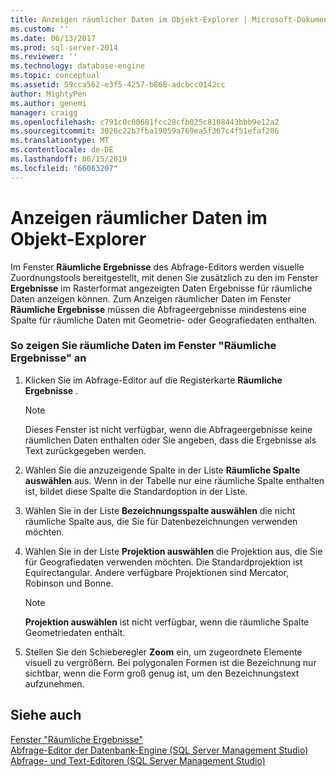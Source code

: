 ```yaml
---
title: Anzeigen räumlicher Daten im Objekt-Explorer | Microsoft-Dokumentation
ms.custom: ''
ms.date: 06/13/2017
ms.prod: sql-server-2014
ms.reviewer: ''
ms.technology: database-engine
ms.topic: conceptual
ms.assetid: 59cca562-e3f5-4257-b868-adcbcc0142cc
author: MightyPen
ms.author: genemi
manager: craigg
ms.openlocfilehash: c791c0c00681fcc28cfb025c8108443bbb9e12a2
ms.sourcegitcommit: 3026c22b7fba19059a769ea5f367c4f51efaf286
ms.translationtype: MT
ms.contentlocale: de-DE
ms.lasthandoff: 06/15/2019
ms.locfileid: "66063207"
---
```

# <a name="view-spatial-data-in-object-explorer"></a>Anzeigen räumlicher Daten im Objekt-Explorer
  Im Fenster **Räumliche Ergebnisse** des Abfrage-Editors werden visuelle Zuordnungstools bereitgestellt, mit denen Sie zusätzlich zu den im Fenster **Ergebnisse** im Rasterformat angezeigten Daten Ergebnisse für räumliche Daten anzeigen können. Zum Anzeigen räumlicher Daten im Fenster **Räumliche Ergebnisse** müssen die Abfrageergebnisse mindestens eine Spalte für räumliche Daten mit Geometrie- oder Geografiedaten enthalten.  
  
### <a name="to-view-spatial-data-in-the-spatial-results-window"></a>So zeigen Sie räumliche Daten im Fenster "Räumliche Ergebnisse" an  
  
1.  Klicken Sie im Abfrage-Editor auf die Registerkarte **Räumliche Ergebnisse** .  
  
    > [!NOTE]  
    >  Dieses Fenster ist nicht verfügbar, wenn die Abfrageergebnisse keine räumlichen Daten enthalten oder Sie angeben, dass die Ergebnisse als Text zurückgegeben werden.  
  
2.  Wählen Sie die anzuzeigende Spalte in der Liste **Räumliche Spalte auswählen** aus. Wenn in der Tabelle nur eine räumliche Spalte enthalten ist, bildet diese Spalte die Standardoption in der Liste.  
  
3.  Wählen Sie in der Liste **Bezeichnungsspalte auswählen** die nicht räumliche Spalte aus, die Sie für Datenbezeichnungen verwenden möchten.  
  
4.  Wählen Sie in der Liste **Projektion auswählen** die Projektion aus, die Sie für Geografiedaten verwenden möchten. Die Standardprojektion ist Equirectangular. Andere verfügbare Projektionen sind Mercator, Robinson und Bonne.  
  
    > [!NOTE]  
    >  **Projektion auswählen** ist nicht verfügbar, wenn die räumliche Spalte Geometriedaten enthält.  
  
5.  Stellen Sie den Schieberegler **Zoom** ein, um zugeordnete Elemente visuell zu vergrößern. Bei polygonalen Formen ist die Bezeichnung nur sichtbar, wenn die Form groß genug ist, um den Bezeichnungstext aufzunehmen.  
  
## <a name="see-also"></a>Siehe auch  
 [Fenster "Räumliche Ergebnisse"](spatial-results-window.md)   
 [Abfrage-Editor der Datenbank-Engine &#40;SQL Server Management Studio&#41;](database-engine-query-editor-sql-server-management-studio.md)   
 [Abfrage- und Text-Editoren &#40;SQL Server Management Studio&#41;](query-and-text-editors-sql-server-management-studio.md)  
  
  
